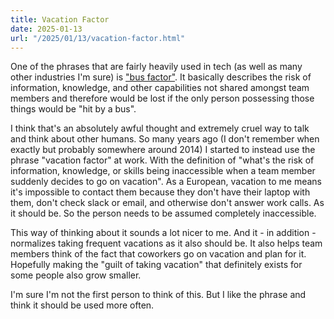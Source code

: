 ```yaml
---
title: Vacation Factor
date: 2025-01-13
url: "/2025/01/13/vacation-factor.html"
---
```



One of the phrases that are fairly heavily used in tech (as well as many other industries I'm sure) is ["bus factor"](https://en.m.wikipedia.org/wiki/Bus_factor). It basically describes the risk of information, knowledge, and other capabilities not shared amongst team members and therefore would be lost if the only person possessing those things would be "hit by a bus". 

I think that's an absolutely awful thought and extremely cruel way to talk and think about other humans. So many years ago (I don't remember when exactly but probably somewhere around 2014) I started to instead use the phrase "vacation factor" at work. With the definition of "what's the risk of information, knowledge, or skills being inaccessible when a team member suddenly decides to go on vacation". As a European, vacation to me means it's impossible to contact them because they don't have their laptop with them, don't check slack or email, and otherwise don't answer work calls. As it should be. So the person needs to be assumed completely inaccessible. 

This way of thinking about it sounds a lot nicer to me. And it - in addition - normalizes taking frequent vacations as it also should be. It also helps team members think of the fact that coworkers go on vacation and plan for it. Hopefully making the "guilt of taking vacation" that definitely exists for some people also grow smaller. 

I'm sure I'm not the first person to think of this. But I like the phrase and think it should be used more often. 


